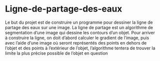 # Ligne-de-partage-des-eaux

Le but du projet est de construire un programme pour dessiner la ligne de partage des eaux sur une image. La ligne de partage est un algorithme de segmentation d’une image qui dessine les contours d’un objet. Pour arriver à construire la ligne, on doit d’abord calculer le gradient de l’image, puis avec l’aide d’une image où seront représentés des points en dehors de l’objet et des points à l’extérieur de l’objet, l’algorithme tentera de trouver la limite la plus précise possible de l’objet en question 
